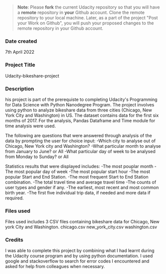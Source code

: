>**Note**: Please **fork** the current Udacity repository so that you will have a **remote** repository in **your** Github account. Clone the remote repository to your local machine. Later, as a part of the project "Post your Work on Github", you will push your proposed changes to the remote repository in your Github account.

### Date created
7th April 2022

### Project Title
Udacity-bikeshare-project

### Description
his project is part of the prerequiste to completing Udacity's Programming for Data Science with Python Nanodegree Program.
The project involves using python to analyze bikeshare data from three cities (Chicago, New York City and Washington) in US. 
The dataset contains data for the first six months of 2017.
For the analysis, Pandas Dataframe and Time module for time analysis were used.

The following are questions that were answered through analysis of the data by prompting the user for choice input:
-Which city to analyse out of Chicago, New York city and Washington?
-What particular month to analyse from January to June? or All
-What particular day of week to be analysed from Monday to Sunday? or All

Statistics results that were displayed includes:
-The most pouplar month
-The most popular day of week
-The most popular start hour
-The most popular Start and End Station.
-The most frequent Start to End Station combination.
-The total travel time and average travel time
-The counts of user types and gender if any.
-The earliest, most recent and most common birth year.
-The first five individual trip data, if needed and more data if required.

### Files used
Files used includes 3 CSV files containing bikeshare data for Chicago, New york City and Washington.
chicago.csv
new_york_city.csv
washington.csv

### Credits
I was able to complete this project by combining what I had learnt during the Udacity course program and by using python documentation. 
I used google and stackoverflow to search for error codes I encountered and asked for help from colleagues when necessary.

